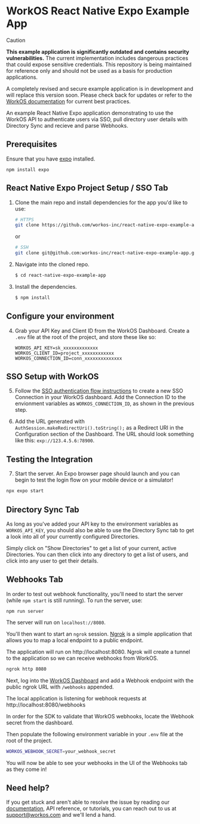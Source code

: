# WorkOS React Native Expo Example App

> [!CAUTION]
> **This example application is significantly outdated and contains security vulnerabilities.** The current implementation includes dangerous practices that could expose sensitive credentials. This repository is being maintained for reference only and should not be used as a basis for production applications.
>
> A completely revised and secure example application is in development and will replace this version soon. Please check back for updates or refer to the [WorkOS documentation](https://workos.com/docs) for current best practices.

An example React Native Expo application demonstrating to use the WorkOS API to authenticate users via SSO, pull directory user details with Directory Sync and recieve and parse Webhooks.

## Prerequisites

Ensure that you have [expo](https://docs.expo.dev/get-started/installation/) installed.

```
npm install expo
```

## React Native Expo Project Setup / SSO Tab

1. Clone the main repo and install dependencies for the app you'd like to use:
    ```bash
    # HTTPS
    git clone https://github.com/workos-inc/react-native-expo-example-app.git
    ```
    or

    ```bash
    # SSH
    git clone git@github.com:workos-inc/react-native-expo-example-app.git
    ```

2. Navigate into the cloned repo.
   ```bash
   $ cd react-native-expo-example-app
   ```

3. Install the dependencies.
    ```bash
    $ npm install
    ```

## Configure your environment

4. Grab your API Key and Client ID from the WorkOS Dashboard. Create a `.env` file at the root of the project, and store these like so:
    ```
    WORKOS_API_KEY=sk_xxxxxxxxxxxxx
    WORKOS_CLIENT_ID=project_xxxxxxxxxxxx
    WORKOS_CONNECTION_ID=conn_xxxxxxxxxxxxxx
    ```

## SSO Setup with WorkOS

5. Follow the [SSO authentication flow instructions](https://workos.com/docs/sso/guide/introduction) to create a new SSO Connection in your WorkOS dashboard. Add the Connection ID to the envionment variables as `WORKOS_CONNECTION_ID`, as shown in the previous step.

6. Add the URL generated with `AuthSession.makeRedirectUri().toString();` as a Redirect URI in the Configuration section of the Dashboard. The URL should look something like this: `exp://123.4.5.6:78900`.

## Testing the Integration

7. Start the server. An Expo browser page should launch and you can begin to test the login flow on your mobile device or a simulator!

```sh
npx expo start
```

## Directory Sync Tab

As long as you've added your API key to the environment variables as `WORKOS_API_KEY`, you should also be able to use the Directory Sync tab to get a look into all of your currently configured Directories.

Simply click on "Show Directories" to get a list of your current, active Directories. You can then click into any directory to get a list of users, and click into any user to get their details.

## Webhooks Tab

In order to test out webhook functionality, you'll need to start the server (while `npm start` is still running). To run the server, use:

```
npm run server
```

The server will run on `localhost://8080`.

You'll then want to start an `ngrok` session. [Ngrok](https://ngrok.com/) is a simple application that allows you to map a local endpoint to a public endpoint.

The application will run on http://localhost:8080. Ngrok will create a tunnel to the application so we can receive webhooks from WorkOS.

```sh
ngrok http 8080
```

Next, log into the [WorkOS Dashboard](https://dashboard.workos.com/webhooks) and add a Webhook endpoint with the public ngrok URL with `/webhooks` appended.

The local application is listening for webhook requests at http://localhost:8080/webhooks

In order for the SDK to validate that WorkOS webhooks, locate the Webhook secret from the dashboard.

Then populate the following environment variable in your `.env` file at the root of the project.

```sh
WORKOS_WEBHOOK_SECRET=your_webhook_secret
```

You will now be able to see your webhooks in the UI of the Webhooks tab as they come in!

## Need help?

If you get stuck and aren't able to resolve the issue by reading our [documentation](https://docs.workos.com/), API reference, or tutorials, you can reach out to us at support@workos.com and we'll lend a hand.
